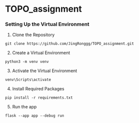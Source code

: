 # TOPO_assignment

### Setting Up the Virtual Environment
1. Clone the Repository

```
git clone https://github.com/JingRonggg/TOPO_assignment.git
```
2. Create a Virtual Environment

```
python3 -m venv venv
```
3. Activate the Virtual Environment
```
venv\Scripts\activate
```
4. Install Required Packages
```
pip install -r requirements.txt
```
5. Run the app
```
flask --app app --debug run
```
